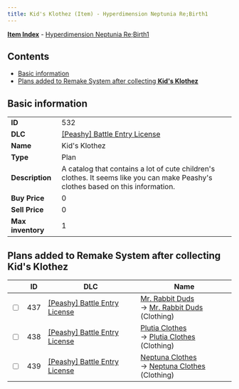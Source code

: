 ```yaml
---
title: Kid's Klothez (Item) - Hyperdimension Neptunia Re;Birth1
---
```


[**Item Index**](/neptunia/rb1/item/index.html) - [Hyperdimension Neptunia Re;Birth1](/neptunia/rb1)

## Contents

- [Basic information](#basic-information)
- [Plans added to Remake System after collecting **Kid's Klothez**](#plans-added-to-remake-system-after-collecting-kids-klothez)
## Basic information

|   |   |
| -- | -- |
| **ID** | 532 |
| **DLC** | [[Peashy] Battle Entry License](/neptunia/rb1/dlc/8-peashy.html) |
| **Name** | Kid's Klothez |
| **Type** | Plan |
| **Description** | A catalog that contains a lot of cute children's clothes. It seems like you can make Peashy's clothes based on this information. |
| **Buy Price** | 0 |
| **Sell Price** | 0 |
| **Max inventory** | 1 |


## Plans added to Remake System after collecting **Kid's Klothez**

|    | ID | DLC | Name |
| -- | -- | --- | ---- |
| <input type="checkbox" id="rb1-remake-8-437" class="trackbox" /> | 437 | [[Peashy] Battle Entry License](/neptunia/rb1/dlc/8-peashy.html) | [Mr. Rabbit Duds](/neptunia/rb1/remake/8-437-mr-rabbit-duds.html)<br /> → [Mr. Rabbit Duds](/neptunia/rb1/item/8-2878-mr-rabbit-duds.html) (Clothing) |
| <input type="checkbox" id="rb1-remake-8-438" class="trackbox" /> | 438 | [[Peashy] Battle Entry License](/neptunia/rb1/dlc/8-peashy.html) | [Plutia Clothes](/neptunia/rb1/remake/8-438-plutia-clothes.html)<br /> → [Plutia Clothes](/neptunia/rb1/item/8-2879-plutia-clothes.html) (Clothing) |
| <input type="checkbox" id="rb1-remake-8-439" class="trackbox" /> | 439 | [[Peashy] Battle Entry License](/neptunia/rb1/dlc/8-peashy.html) | [Neptuna Clothes](/neptunia/rb1/remake/8-439-neptuna-clothes.html)<br /> → [Neptuna Clothes](/neptunia/rb1/item/8-2880-neptuna-clothes.html) (Clothing) |
